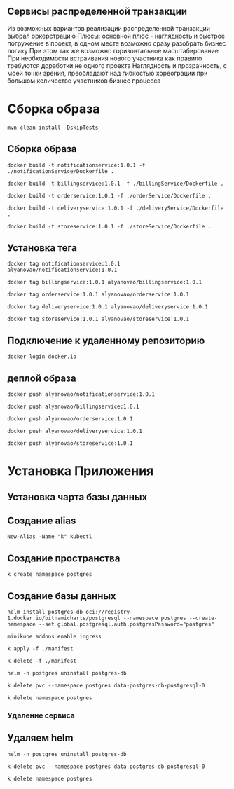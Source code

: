 ## Сервисы распределенной транзакции
Из возможных вариантов реализации распределенной транзакции выбрал оркерстрацию
Плюсы: основной плюс - наглядность и быстрое погружение в проект, в одном месте возможно сразу разобрать бизнес логику
При этом так же возможно горизонтальное масштабирование
При необходимости встраивания нового участника как правило требуются доработки не одного проекта
Наглядность и прозрачность, с моей точки зрения, преобладают над гибкостью хореограции при большом количестве участников бизнес процесса

# Сборка образа
```shell
mvn clean install -DskipTests
```

## Сборка образа
```shell
docker build -t notificationservice:1.0.1 -f ./notificationService/Dockerfile .

docker build -t billingservice:1.0.1 -f ./billingService/Dockerfile .

docker build -t orderservice:1.0.1 -f ./orderService/Dockerfile .

docker build -t deliveryservice:1.0.1 -f ./deliveryService/Dockerfile .

docker build -t storeservice:1.0.1 -f ./storeService/Dockerfile .
```

## Установка тега
```shell
docker tag notificationservice:1.0.1 alyanovao/notificationservice:1.0.1

docker tag billingservice:1.0.1 alyanovao/billingservice:1.0.1

docker tag orderservice:1.0.1 alyanovao/orderservice:1.0.1

docker tag deliveryservice:1.0.1 alyanovao/deliveryservice:1.0.1

docker tag storeservice:1.0.1 alyanovao/storeservice:1.0.1
```


## Подключение к удаленному репозиторию
```shell
docker login docker.io
```

## деплой образа
```shell
docker push alyanovao/notificationservice:1.0.1

docker push alyanovao/billingservice:1.0.1

docker push alyanovao/orderservice:1.0.1

docker push alyanovao/deliveryservice:1.0.1

docker push alyanovao/storeservice:1.0.1
```

# Установка Приложения
## Установка чарта базы данных
## Создание alias
```shell
New-Alias -Name "k" kubectl
```

## Создание пространства
```shell
k create namespace postgres
```

## Создание базы данных
```shell
helm install postgres-db oci://registry-1.docker.io/bitnamicharts/postgresql --namespace postgres --create-namespace --set global.postgresql.auth.postgresPassword="postgres"
```

```shell
minikube addons enable ingress
```

```shell
k apply -f ./manifest
```

```shell
k delete -f ./manifest

helm -n postgres uninstall postgres-db

k delete pvc --namespace postgres data-postgres-db-postgresql-0

k delete namespace postgres
```

### Удаление сервиса
## Удаляем helm
```shell
helm -n postgres uninstall postgres-db
```

```shell
k delete pvc --namespace postgres data-postgres-db-postgresql-0
```

```shell
k delete namespace postgres
```
